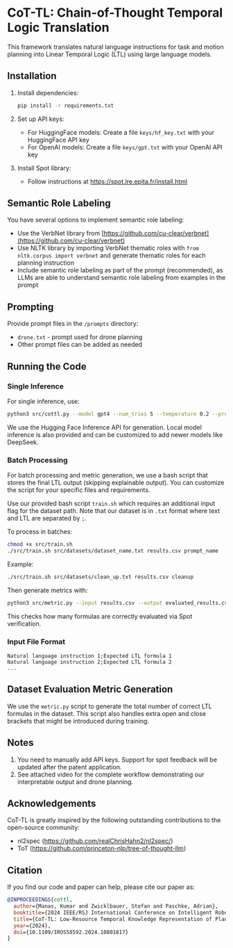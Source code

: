 # CoT-TL: Chain-of-Thought Temporal Logic Translation

This framework translates natural language instructions for task and motion planning into Linear Temporal Logic (LTL) using large language models.

## Installation

1. Install dependencies:
   ```bash
   pip install -r requirements.txt
   ```

2. Set up API keys:
   - For HuggingFace models: Create a file `keys/hf_key.txt` with your HuggingFace API key
   - For OpenAI models: Create a file `keys/gpt.txt` with your OpenAI API key

3. Install Spot library:
   - Follow instructions at https://spot.lre.epita.fr/install.html

## Semantic Role Labeling

You have several options to implement semantic role labeling:
- Use the VerbNet library from [https://github.com/cu-clear/verbnet](https://github.com/cu-clear/verbnet)
- Use NLTK library by importing VerbNet thematic roles with `from nltk.corpus import verbnet` and generate thematic roles for each planning instruction
- Include semantic role labeling as part of the prompt (recommended), as LLMs are able to understand semantic role labeling from examples in the prompt

## Prompting

Provide prompt files in the `/prompts` directory:
- `drone.txt` - prompt used for drone planning
- Other prompt files can be added as needed

## Running the Code

### Single Inference
For single inference, use:
```bash
python3 src/cottl.py --model gpt4 --num_tries 5 --temperature 0.2 --prompt picknplace --plan_ins "move back and forth to the basket and pick up any blocks in your path and place them in the basket." --keyfile your_key_file.txt
```

We use the Hugging Face Inference API for generation. Local model inference is also provided and can be customized to add newer models like DeepSeek.

### Batch Processing
For batch processing and metric generation, we use a bash script that stores the final LTL output (skipping explainable output). You can customize the script for your specific files and requirements.

Use our provided bash script `train.sh` which requires an additional input flag for the dataset path. Note that our dataset is in `.txt` format where text and LTL are separated by `;`.

To process in batches:
```bash
chmod +x src/train.sh
./src/train.sh src/datasets/dataset_name.txt results.csv prompt_name
```

Example:
```bash
./src/train.sh src/datasets/clean_up.txt results.csv cleanup
```

Then generate metrics with:
```bash
python3 src/metric.py --input results.csv --output evaluated_results.csv
```

This checks how many formulas are correctly evaluated via Spot verification.

### Input File Format
```
Natural language instruction 1;Expected LTL formula 1
Natural language instruction 2;Expected LTL formula 2
...
```

## Dataset Evaluation Metric Generation
We use the `metric.py` script to generate the total number of correct LTL formulas in the dataset. This script also handles extra open and close brackets that might be introduced during training.

## Notes
1. You need to manually add API keys. Support for spot feedback will be updated after the patent application.
2. See attached video for the complete workflow demonstrating our interpretable output and drone planning.

## Acknowledgements
CoT-TL is greatly inspired by the following outstanding contributions to the open-source community:
- nl2spec (https://github.com/realChrisHahn2/nl2spec/)
- ToT (https://github.com/princeton-nlp/tree-of-thought-llm)

## Citation
If you find our code and paper can help, please cite our paper as:

```bibtex
@INPROCEEDINGS{cottl,
  author={Manas, Kumar and Zwicklbauer, Stefan and Paschke, Adrian},
  booktitle={2024 IEEE/RSJ International Conference on Intelligent Robots and Systems (IROS)}, 
  title={CoT-TL: Low-Resource Temporal Knowledge Representation of Planning Instructions Using Chain-of-Thought Reasoning}, 
  year={2024},
  doi={10.1109/IROS58592.2024.10801817}
}
```

